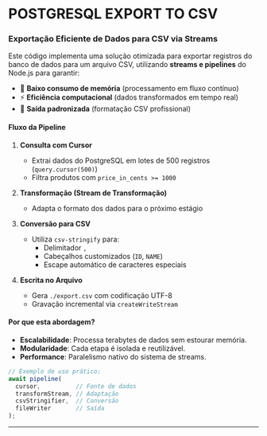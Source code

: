 # POSTGRESQL EXPORT TO CSV

### **Exportação Eficiente de Dados para CSV via Streams**  

Este código implementa uma solução otimizada para exportar registros do banco de dados para um arquivo CSV, utilizando **streams e pipelines** do Node.js para garantir:  
- 🚀 **Baixo consumo de memória** (processamento em fluxo contínuo)  
- ⚡ **Eficiência computacional** (dados transformados em tempo real)  
- 📁 **Saída padronizada** (formatação CSV profissional)  

#### **Fluxo da Pipeline**  
1. **Consulta com Cursor**  
   - Extrai dados do PostgreSQL em lotes de 500 registros (`query.cursor(500)`)  
   - Filtra produtos com `price_in_cents >= 1000`  

2. **Transformação (Stream de Transformação)**  
   - Adapta o formato dos dados para o próximo estágio  

3. **Conversão para CSV**  
   - Utiliza `csv-stringify` para:  
     - Delimitador `,`  
     - Cabeçalhos customizados (`ID`, `NAME`)  
     - Escape automático de caracteres especiais  

4. **Escrita no Arquivo**  
   - Gera `./export.csv` com codificação UTF-8  
   - Gravação incremental via `createWriteStream`  

#### **Por que esta abordagem?**  
- **Escalabilidade**: Processa terabytes de dados sem estourar memória.  
- **Modularidade**: Cada etapa é isolada e reutilizável.  
- **Performance**: Paralelismo nativo do sistema de streams.  

```typescript
// Exemplo de uso prático:
await pipeline(
  cursor,          // Fonte de dados
  transformStream, // Adaptação
  csvStringifier,  // Conversão
  fileWriter       // Saída
);
```

---

